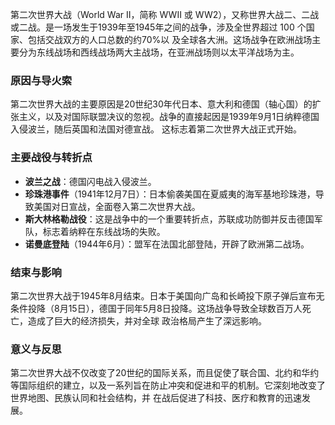 
第二次世界大战（World War II，简称 WWII 或 WW2），又称世界大战二、二战或二战。是一场发生于1939年至1945年之间的战争，涉及全世界超过 100 个国家、包括交战双方的人口总数的约70%以
及全球各大洲。这场战争在欧洲战场主要分为东线战场和西线战场两大主战场，在亚洲战场则以太平洋战场为主。

### 原因与导火索

第二次世界大战的主要原因是20世纪30年代日本、意大利和德国（轴心国）的扩张主义，以及对国际联盟决议的忽视。战争的直接起因是1939年9月1日纳粹德国入侵波兰，随后英国和法国对德宣战。
这标志着第二次世界大战正式开始。

### 主要战役与转折点

- **波兰之战**：德国闪电战入侵波兰。
- **珍珠港事件**（1941年12月7日）：日本偷袭美国在夏威夷的海军基地珍珠港，导致美国对日宣战，全面卷入第二次世界大战。
- **斯大林格勒战役**：这是战争中的一个重要转折点，苏联成功防御并反击德国军队，标志着纳粹在东线战场的失败。
- **诺曼底登陆**（1944年6月）：盟军在法国北部登陆，开辟了欧洲第二战场。

### 结束与影响

第二次世界大战于1945年8月结束。日本于美国向广岛和长崎投下原子弹后宣布无条件投降（8月15日），德国于同年5月8日投降。这场战争导致全球数百万人死亡，造成了巨大的经济损失，并对全球
政治格局产生了深远影响。

### 意义与反思

第二次世界大战不仅改变了20世纪的国际关系，而且促使了联合国、北约和华约等国际组织的建立，以及一系列旨在防止冲突和促进和平的机制。它深刻地改变了世界地图、民族认同和社会结构，并
在战后促进了科技、医疗和教育的迅速发展。